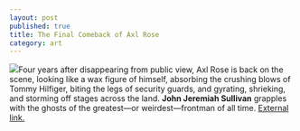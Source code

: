 ```yaml
---
layout: post
published: true
title: The Final Comeback of Axl Rose
category: art
---
```


![](http://www.gq.com/images/entertainment/2006/axl-rose_300x430.jpg)Four years after disappearing from public view, Axl Rose is back on the scene, looking like a wax figure of himself, absorbing the crushing blows of Tommy Hilfiger, biting the legs of security guards, and gyrating, shrieking, and storming off stages across the land. **John Jeremiah Sullivan** grapples with the ghosts of the greatest—or weirdest—frontman of all time. [External link.](http://www.gq.com/entertainment/celebrities/200609/final-comeback-axl-rose?printable=true)